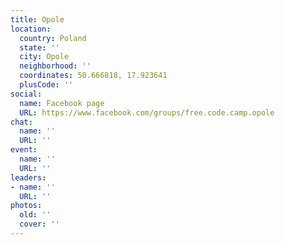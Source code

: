 ```yaml
---
title: Opole
location:
  country: Poland
  state: ''
  city: Opole
  neighborhood: ''
  coordinates: 50.666818, 17.923641
  plusCode: ''
social:
  name: Facebook page
  URL: https://www.facebook.com/groups/free.code.camp.opole
chat:
  name: ''
  URL: ''
event:
  name: ''
  URL: ''
leaders:
- name: ''
  URL: ''
photos:
  old: ''
  cover: ''
---
```

